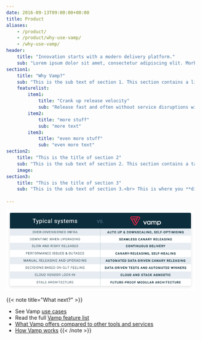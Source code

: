 ```yaml
---
date: 2016-09-13T09:00:00+00:00
title: Product
aliases:
    - /product/
    - /product/why-use-vamp/
    - /why-use-vamp/
header:
    title: "Innovation starts with a modern delivery platform."
    sub: "Lorem ipsum dolor sit amet, consectetur adipiscing elit. Morbi condimentum in odio ac viverra. Curabitur laoreet luctus quam. Curabitur in sagittis erat, vel feugiat nisl. Nulla elit nisl, venenatis eu lacus vitae, cursus porta neque. Proin aliquet ante nibh, ac porttitor diam condimentum quis."
section1:
    title: "Why Vamp?"
    sub: "This is the sub text of section 1. This section contains a list of three items spread over the page."
    featurelist:
        item1:
            title: "Crank up release velocity"
            sub: "Release fast and often without service disruptions with Vamp's gradual rollouts and upgrades."
        item2:
            title: "more stuff"
            sub: "more text"
        item3:
            title: "even more stuff"
            sub: "even more text"                       
section2:
    title: "This is the title of section 2"
    sub: "This is the sub text of section 2. This section contains a table you can fill with comparisons or lists of data."
    image: 
section3:
    title: "This is the title of section 3"
    sub: "This is the sub text of section 3.<br> This is where you **dive deeper** into the topic prompted by the title."
    
---
```



![](/images/typical-systems-vs-vamp.png)

{{< note title="What next?" >}}
* See Vamp [use cases](/product/use-cases/)
* Read the full [Vamp feature list](/product/feature-list/)
* [What Vamp offers compared to other tools and services](/product/vamp-compared-to/proxies-and-load-balancers/)
* [How Vamp works](/documentation/how-vamp-works/architecture-and-components)
{{< /note >}}
